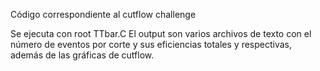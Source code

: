 Código correspondiente al cutflow challenge

Se ejecuta con root TTbar.C
El output son varios archivos de texto con el número de eventos por corte y sus eficiencias totales y respectivas, además de las gráficas de cutflow.


